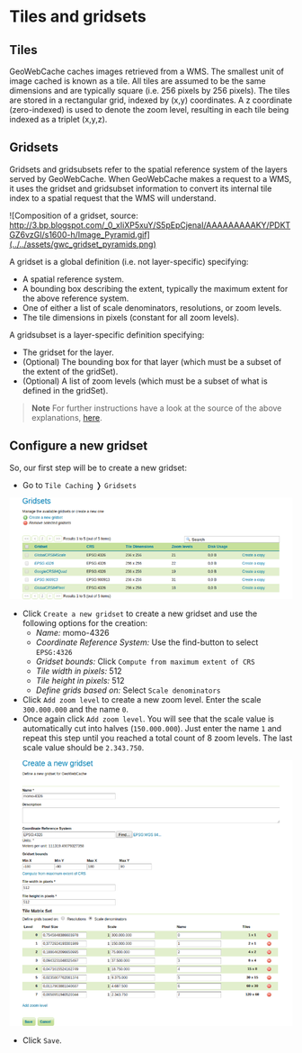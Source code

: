# Tiles and gridsets

## Tiles

GeoWebCache caches images retrieved from a WMS. The smallest unit of image
cached is known as a tile. All tiles are assumed to be the same dimensions and
are typically square (i.e. 256 pixels by 256 pixels). The tiles are stored in a
rectangular grid, indexed by (x,y) coordinates. A z coordinate (zero-indexed) is
used to denote the zoom level, resulting in each tile being indexed as a
triplet (x,y,z).

## Gridsets

Gridsets and gridsubsets refer to the spatial reference system of the layers
served by GeoWebCache. When GeoWebCache makes a request to a WMS, it uses the
gridset and gridsubset information to convert its internal tile index to a
spatial request that the WMS will understand.

![Composition of a gridset, source: http://3.bp.blogspot.com/_0_xIiXP5xuY/S5pEpCjenaI/AAAAAAAAAKY/PDKTGZ6vzGI/s1600-h/Image_Pyramid.gif](../../assets/gwc_gridset_pyramids.png)

A gridset is a global definition (i.e. not layer-specific) specifying:

* A spatial reference system.
* A bounding box describing the extent, typically the maximum extent for the
  above reference system.
* One of either a list of scale denominators, resolutions, or zoom levels.
* The tile dimensions in pixels (constant for all zoom levels).

A gridsubset is a layer-specific definition specifying:

* The gridset for the layer.
* (Optional) The bounding box for that layer (which must be a subset of the
  extent of the gridSet).
* (Optional) A list of zoom levels (which must be a subset of what is defined
  in the gridSet).

> **Note** For further instructions have a look at the source of the above
           explanations, [here](http://geowebcache.org/docs/1.6.0/concepts/index.html).

## Configure a new gridset

So, our first step will be to create a new gridset:

* Go to `Tile Caching` &#10093; `Gridsets`

![](../../assets/gwc_gridsets.png)

* Click `Create a new gridset` to create a new gridset and use the following
   options for the creation:
   * *Name:* momo-4326
   * *Coordinate Reference System:* Use the find-button to select `EPSG:4326`
   * *Gridset bounds:* Click `Compute from maximum extent of CRS`
   * *Tile width in pixels:* 512
   * *Tile height in pixels:* 512
   * *Define grids based on:* Select `Scale denominators`
* Click `Add zoom level` to create a new zoom level. Enter the scale `300.000.000`
  and the name `0`.
* Once again click `Add zoom level`. You will see that the scale value is
  automatically cut into halves (`150.000.000`). Just enter the name `1` and
  repeat this step until you reached a total count of 8 zoom levels. The last
  scale value should be `2.343.750`.

![](../../assets/gwc_new_gridset.png)

* Click `Save`.
